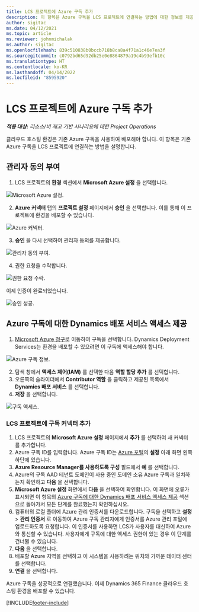 ```yaml
---
title: LCS 프로젝트에 Azure 구독 추가
description: 이 항목은 Azure 구독을 LCS 프로젝트에 연결하는 방법에 대한 정보를 제공합니다.
author: sigitac
ms.date: 04/12/2021
ms.topic: article
ms.reviewer: johnmichalak
ms.author: sigitac
ms.openlocfilehash: 839c510838b0bccb718b8ca8a4f71a1c46e7ea3f
ms.sourcegitcommit: c0792bd65d92db25e0e8864879a19c4b93efb10c
ms.translationtype: HT
ms.contentlocale: ko-KR
ms.lasthandoff: 04/14/2022
ms.locfileid: "8595920"
---
```

# <a name="add-an-azure-subscription-to-an-lcs-project"></a>LCS 프로젝트에 Azure 구독 추가

_**적용 대상:** 리소스/비 재고 기반 시나리오에 대한 Project Operations_

클라우드 호스팅 환경은 기존 Azure 구독을 사용하여 배포해야 합니다. 이 항목은 기존 Azure 구독을 LCS 프로젝트에 연결하는 방법을 설명합니다. 

## <a name="grant-admin-consent"></a>관리자 동의 부여

1. LCS 프로젝트의 **환경** 섹션에서 **Microsoft Azure 설정** 을 선택합니다.

![Microsoft Azure 설정.](./media/1MicrosoftAzureSettings.png)

2. **Azure 커넥터** 탭의 **프로젝트 설정** 페이지에서 **승인** 을 선택합니다. 이를 통해 이 프로젝트에 환경을 배포할 수 있습니다.

![Azure 커넥터.](./media/2AzureConnectors.png)

3. **승인** 을 다시 선택하여 관리자 동의를 제공합니다.

![관리자 동의 부여.](./media/3GrantAdminConsent.png)

4. 권한 요청을 수락합니다.

![권한 요청 수락.](./media/4AcceptPermissionRequest.png)

이제 인증이 완료되었습니다. 

![승인 성공.](./media/5AuthorizationComplete.png)

## <a name="provide-dynamics-deployment-services-access-to-your-azure-subscription"></a><a name="provide"></a>Azure 구독에 대한 Dynamics 배포 서비스 액세스 제공

1. [Microsoft Azure 청구](https://portal.azure.com/#blade/Microsoft\_Azure\_Billing/SubscriptionsBlade)로 이동하여 구독을 선택합니다. Dynamics Deployment Services는 환경을 배포할 수 있으려면 이 구독에 액세스해야 합니다.

![Azure 구독 정보.](./media/6AzureSubscription.png)

2. 탐색 창에서 **액세스 제어(IAM)** 를 선택한 다음 **역할 할당 추가** 를 선택합니다.
3. 오른쪽의 슬라이더에서 **Contributor 역할** 을 클릭하고 제공된 목록에서 **Dynamics 배포 서비스** 를 선택합니다. 
4. **저장** 을 선택합니다.

![구독 액세스.](./media/7SubscriptionAccess.png)

### <a name="add-a-subscription-connector-to-an-lcs-project"></a>LCS 프로젝트에 구독 커넥터 추가

1. LCS 프로젝트의 **Microsoft Azure 설정** 페이지에서 **추가** 를 선택하여 새 커넥터를 추가합니다.
2. Azure 구독 ID를 입력합니다. Azure 구독 ID는 [Azure 포털](https://ms.portal.azure.com/)의 **설정** 아래 화면 왼쪽 하단에 있습니다.
3. **Azure Resource Manager를 사용하도록 구성** 필드에서 **예** 를 선택합니다.
4. Azure의 구독 AAD 테넌트 도메인이 사용 중인 도메인 소유 Azure 구독과 일치하는지 확인하고 **다음** 을 선택합니다.
5. **Microsoft Azure 설정** 화면에서 **다음** 을 선택하여 확인합니다. 이 화면에 오류가 표시되면 이 항목의 [Azure 구독에 대한 Dynamics 배포 서비스 액세스 제공](#provide) 섹션으로 돌아가서 모든 단계를 완료했는지 확인하십시오.
6. 컴퓨터의 로컬 폴더에 Azure 관리 인증서를 다운로드합니다. 구독을 선택하고 **설정** > **관리 인증서** 로 이동하여 Azure 구독 관리자에게 인증서를 Azure 관리 포털에 업로드하도록 요청합니다. 이 인증서를 사용하면 LCS가 사용자를 대신하여 Azure와 통신할 수 있습니다. 사용자에게 구독에 대한 액세스 권한이 있는 경우 이 단계를 건너뛸 수 있습니다.
7. **다음** 을 선택합니다.
8. 배포할 Azure 지역을 선택하고 이 시스템을 사용하려는 위치와 가까운 데이터 센터를 선택합니다.
9.  **연결** 을 선택합니다.

Azure 구독을 성공적으로 연결했습니다. 이제 Dynamics 365 Finance 클라우드 호스팅 환경을 배포할 수 있습니다.




[!INCLUDE[footer-include](../includes/footer-banner.md)]
